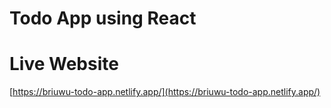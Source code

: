 # Todo App using React

# Live Website
[https://briuwu-todo-app.netlify.app/](https://briuwu-todo-app.netlify.app/)
